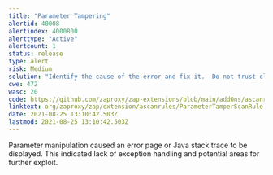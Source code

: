 ```yaml
---
title: "Parameter Tampering"
alertid: 40008
alertindex: 4000800
alerttype: "Active"
alertcount: 1
status: release
type: alert
risk: Medium
solution: "Identify the cause of the error and fix it.  Do not trust client side input and enforce a tight check in the server side.  Besides, catch the exception properly.  Use a generic 500 error page for internal server error."
cwe: 472
wasc: 20
code: https://github.com/zaproxy/zap-extensions/blob/main/addOns/ascanrules/src/main/java/org/zaproxy/zap/extension/ascanrules/ParameterTamperScanRule.java
linktext: org/zaproxy/zap/extension/ascanrules/ParameterTamperScanRule.java
date: 2021-08-25 13:10:42.503Z
lastmod: 2021-08-25 13:10:42.503Z
---
```


Parameter manipulation caused an error page or Java stack trace to be displayed. This indicated lack of exception handling and potential areas for further exploit.
